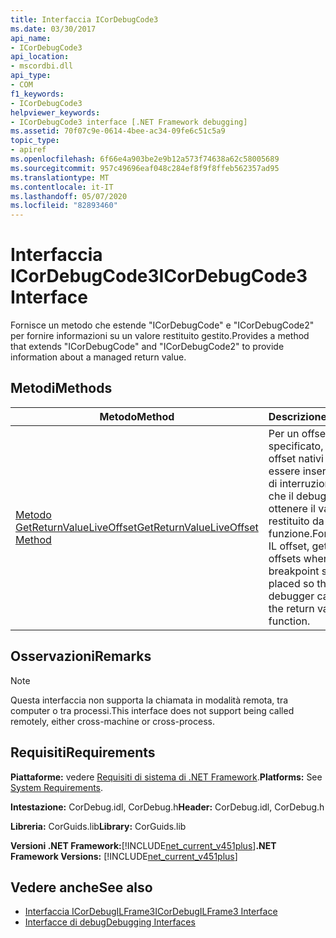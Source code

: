 ```yaml
---
title: Interfaccia ICorDebugCode3
ms.date: 03/30/2017
api_name:
- ICorDebugCode3
api_location:
- mscordbi.dll
api_type:
- COM
f1_keywords:
- ICorDebugCode3
helpviewer_keywords:
- ICorDebugCode3 interface [.NET Framework debugging]
ms.assetid: 70f07c9e-0614-4bee-ac34-09fe6c51c5a9
topic_type:
- apiref
ms.openlocfilehash: 6f66e4a903be2e9b12a573f74638a62c58005689
ms.sourcegitcommit: 957c49696eaf048c284ef8f9f8ffeb562357ad95
ms.translationtype: MT
ms.contentlocale: it-IT
ms.lasthandoff: 05/07/2020
ms.locfileid: "82893460"
---
```

# <a name="icordebugcode3-interface"></a><span data-ttu-id="daa78-102">Interfaccia ICorDebugCode3</span><span class="sxs-lookup"><span data-stu-id="daa78-102">ICorDebugCode3 Interface</span></span>
<span data-ttu-id="daa78-103">Fornisce un metodo che estende "ICorDebugCode" e "ICorDebugCode2" per fornire informazioni su un valore restituito gestito.</span><span class="sxs-lookup"><span data-stu-id="daa78-103">Provides a method that extends "ICorDebugCode" and "ICorDebugCode2" to provide information about a managed return value.</span></span>  
  
## <a name="methods"></a><span data-ttu-id="daa78-104">Metodi</span><span class="sxs-lookup"><span data-stu-id="daa78-104">Methods</span></span>  
  
|<span data-ttu-id="daa78-105">Metodo</span><span class="sxs-lookup"><span data-stu-id="daa78-105">Method</span></span>|<span data-ttu-id="daa78-106">Descrizione</span><span class="sxs-lookup"><span data-stu-id="daa78-106">Description</span></span>|  
|------------|-----------------|  
|[<span data-ttu-id="daa78-107">Metodo GetReturnValueLiveOffset</span><span class="sxs-lookup"><span data-stu-id="daa78-107">GetReturnValueLiveOffset Method</span></span>](icordebugcode3-getreturnvalueliveoffset-method.md)|<span data-ttu-id="daa78-108">Per un offset IL specificato, ottiene gli offset nativi in cui deve essere inserito un punto di interruzione in modo che il debugger possa ottenere il valore restituito da una funzione.</span><span class="sxs-lookup"><span data-stu-id="daa78-108">For a specified IL offset, gets the native offsets where a breakpoint should be placed so that the debugger can obtain the return value from a function.</span></span>|  
  
## <a name="remarks"></a><span data-ttu-id="daa78-109">Osservazioni</span><span class="sxs-lookup"><span data-stu-id="daa78-109">Remarks</span></span>  
  
> [!NOTE]
> <span data-ttu-id="daa78-110">Questa interfaccia non supporta la chiamata in modalità remota, tra computer o tra processi.</span><span class="sxs-lookup"><span data-stu-id="daa78-110">This interface does not support being called remotely, either cross-machine or cross-process.</span></span>  
  
## <a name="requirements"></a><span data-ttu-id="daa78-111">Requisiti</span><span class="sxs-lookup"><span data-stu-id="daa78-111">Requirements</span></span>  
 <span data-ttu-id="daa78-112">**Piattaforme:** vedere [Requisiti di sistema di .NET Framework](../../get-started/system-requirements.md).</span><span class="sxs-lookup"><span data-stu-id="daa78-112">**Platforms:** See [System Requirements](../../get-started/system-requirements.md).</span></span>  
  
 <span data-ttu-id="daa78-113">**Intestazione:** CorDebug.idl, CorDebug.h</span><span class="sxs-lookup"><span data-stu-id="daa78-113">**Header:** CorDebug.idl, CorDebug.h</span></span>  
  
 <span data-ttu-id="daa78-114">**Libreria:** CorGuids.lib</span><span class="sxs-lookup"><span data-stu-id="daa78-114">**Library:** CorGuids.lib</span></span>  
  
 <span data-ttu-id="daa78-115">**Versioni .NET Framework:**[!INCLUDE[net_current_v451plus](../../../../includes/net-current-v451plus-md.md)]</span><span class="sxs-lookup"><span data-stu-id="daa78-115">**.NET Framework Versions:** [!INCLUDE[net_current_v451plus](../../../../includes/net-current-v451plus-md.md)]</span></span>  
  
## <a name="see-also"></a><span data-ttu-id="daa78-116">Vedere anche</span><span class="sxs-lookup"><span data-stu-id="daa78-116">See also</span></span>

- [<span data-ttu-id="daa78-117">Interfaccia ICorDebugILFrame3</span><span class="sxs-lookup"><span data-stu-id="daa78-117">ICorDebugILFrame3 Interface</span></span>](icordebugilframe3-interface.md)
- [<span data-ttu-id="daa78-118">Interfacce di debug</span><span class="sxs-lookup"><span data-stu-id="daa78-118">Debugging Interfaces</span></span>](debugging-interfaces.md)
